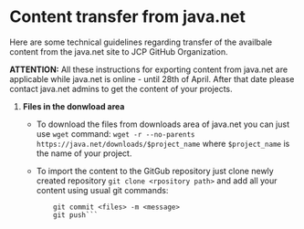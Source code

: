 # Content transfer from java.net

Here are some technical guidelines regarding transfer of the availbale content from the java.net site to JCP GitHub Organization.

__ATTENTION:__ All these instructions for exporting content from java.net are applicable while java.net is online - until 28th of April. 
After that date please contact java.net admins to get the content of your projects.

1. __Files in the donwload area__

   * To download the files from downloads area of java.net you can just use `wget` command:
   ```wget -r --no-parents https://java.net/downloads/$project_name``` where `$project_name` is the name of your project.

   * To import the content to the GitGub repository just clone newly created repository `git clone <rpository path>` and add all your content using usual git commands:
     ``` git add <files>
         git commit <files> -m <message>
         git push```

   